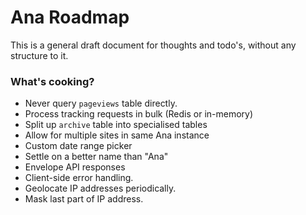 Ana Roadmap
===========

This is a general draft document for thoughts and todo's, without any structure to it.

### What's cooking?

- Never query `pageviews` table directly.
- Process tracking requests in bulk (Redis or in-memory)
- Split up `archive` table into specialised tables
- Allow for multiple sites in same Ana instance
- Custom date range picker
- Settle on a better name than "Ana"
- Envelope API responses
- Client-side error handling.
- Geolocate IP addresses periodically.
- Mask last part of IP address.
